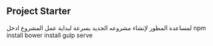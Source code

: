 ## Project Starter
لمساعدة المطور لإنشاء مشروعه الجديد بسرعة
لبداية عمل المشروع ادخل
npm install
bower install
gulp serve
